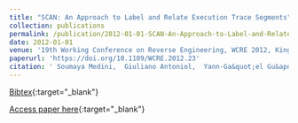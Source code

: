 ```yaml
---
title: "SCAN: An Approach to Label and Relate Execution Trace Segments"
collection: publications
permalink: /publication/2012-01-01-SCAN-An-Approach-to-Label-and-Relate-Execution-Trace-Segments
date: 2012-01-01
venue: '19th Working Conference on Reverse Engineering, WCRE 2012, Kingston, ON, Canada, October 15-18, 2012'
paperurl: 'https://doi.org/10.1109/WCRE.2012.23'
citation: ' Soumaya Medini,  Giuliano Antoniol,  Yann-Ga&quot;el Gu&apos;eh&apos;eneuc,  Massimiliano Di Penta,  Paolo Tonella, &quot;SCAN: An Approach to Label and Relate Execution Trace Segments.&quot; 19th Working Conference on Reverse Engineering, WCRE 2012, Kingston, ON, Canada, October 15-18, 2012, 2012.'
---
```

[Bibtex](https://dblp.org/rec/bib/conf/wcre/MediniAGPT12){:target="_blank"}

[Access paper here](https://doi.org/10.1109/WCRE.2012.23){:target="_blank"}
